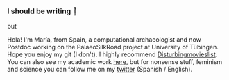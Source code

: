 ### I should be writing 🤔

but

Hola! I'm María, from Spain, a computational archaeologist and now Postdoc working on the PalaeoSilkRoad project at University of Tübingen. Hope you enjoy my git (I don't). I highly recommend [Disturbingmovieslist](https://github.com/Mcotsar/Disturbingmovieslist). You can also see my academic work [here](https://scholar.google.es/citations?user=edhP6ewAAAAJ&hl=es), but for nonsense stuff, feminism and science you can follow me on my [twitter](https://twitter.com/Mcotsar) (Spanish / English). 





<!--
**Mcotsar/Mcotsar** is a ✨ _special_ ✨ repository because its `README.md` (this file) appears on your GitHub profile.

Here are some ideas to get you started:

- 🔭 I’m currently working on ...
- 🌱 I’m currently learning ...
- 👯 I’m looking to collaborate on ...
- 🤔 I’m looking for help with ...
- 💬 Ask me about ...
- 📫 How to reach me: ...
- 😄 Pronouns: ...
- ⚡ Fun fact: ...
-->
